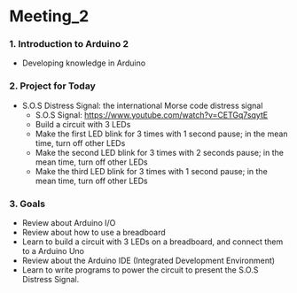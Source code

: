 # Meeting_2

### 1. Introduction to Arduino 2
- Developing knowledge in Arduino

### 2. Project for Today
- S.O.S Distress Signal: the international Morse code distress signal
  - S.O.S Signal: https://www.youtube.com/watch?v=CETGq7sqytE
  - Build a circuit with 3 LEDs
  - Make the first LED blink for 3 times with 1 second pause; in the mean time, turn off other LEDs
  - Make the second LED blink for 3 times with 2 seconds pause; in the mean time, turn off other LEDs
  - Make the third LED blink for 3 times with 1 second pause; in the mean time, turn off other LEDs
  
### 3. Goals
- Review about Arduino I/O
- Review about how to use a breadboard
- Learn to build a circuit with 3 LEDs on a breadboard, and connect them to a Arduino Uno
- Review about the Arduino IDE (Integrated Development Environment)
- Learn to write programs to power the circuit to present the S.O.S Distress Signal.
